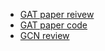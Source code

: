 * <a href = "https://greeksharifa.github.io/machine_learning/2021/05/29/GAT/"> GAT paper reivew </a>
* <a href = "https://github.com/hoopoes/pytorch-gnn-research"> GAT paper code </a>
* <a href = "https://baekyeongmin.github.io/paper-review/gcn-review/"> GCN review </a>
